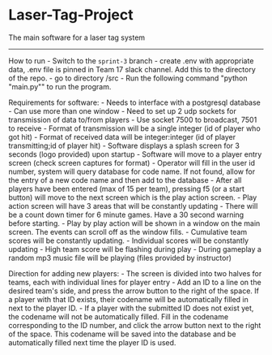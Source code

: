 # Laser-Tag-Project
The main software for a laser tag system

---
How to run
	- Switch to the `sprint-3` branch
	- create .env with appropriate data, .env file is pinned in Team 17 slack channel. Add this to the directory of the repo. 
	- go to directory /src
	- Run the following command "python "main.py"" to run the program.

Requirements for software:
	- Needs to interface with a postgresql database
	- Can use more than one window
	- Need to set up 2 udp sockets for transmission of data to/from players
		- Use socket 7500 to broadcast, 7501 to receive
		- Format of transmission will be a single integer (id of player who got hit)
		- Format of received data will be integer:integer (id of player transmitting;id of player hit)
	- Software displays a splash screen for 3 seconds (logo provided) upon startup
	- Software will move to a player entry screen (check screen captures for format)
		- Operator will  fill in the user id number, system will query database for code name. If not found, allow for the entry of a new code name and then add to the database
		- After all players have been entered (max of 15 per team), pressing f5 (or a start button) will move to the next screen which is the play action screen.
	- Play action screen will have 3 areas that will be constantly updating
		- There will be a count down timer for 6 minute games.  Have a 30 second warning before starting.
		- Play by play action will be shown in a window on the main screen.  The events can scroll off as the window fills.
		- Cumulative team scores will be constantly updating.
		- Individual scores will be constantly updating
		- High team score will be flashing during play
		- During gameplay a random mp3 music file will be playing (files provided by instructor)


Direction for adding new players:
	- The screen is divided into two halves for teams, each with individual lines for player entry
	- Add an ID to a line on the desired team's side, and press the arrow button to the right of the space. If a player with that ID exists, their codename will be automatically filled in next to the player ID.
	- If a player with the submitted ID does not exist yet, the codename will not be automatically filled. Fill in the codename corresponding to the ID number, and click the arrow button next to the right of the space. This codename will be saved into the database and be automatically filled next time the player ID is used.

